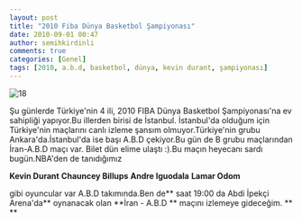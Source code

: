 ```yaml
---
layout: post
title: "2010 Fiba Dünya Basketbol Şampiyonası"
date: 2010-09-01 00:47
author: semihkirdinli
comments: true
categories: [Genel]
tags: [2010, a.b.d, basketbol, dünya, kevin durant, şampiyonası]
---
```

![](http://semihkirdinli.files.wordpress.com/2011/10/18.jpg?w=300 "18")

Şu günlerde Türkiye'nin 4 ili, 2010 FIBA Dünya Basketbol Şampiyonası'na ev sahipliği yapıyor.Bu illerden birisi de İstanbul. İstanbul'da olduğum için Türkiye'nin maçlarını canlı izleme şansım olmuyor.Türkiye'nin grubu Ankara'da.İstanbul'da ise başı A.B.D çekiyor.Bu gün de B grubu maçlarından İran-A.B.D maçı var. Bilet dün elime ulaştı :).Bu maçın heyecanı sardı bugün.NBA'den de tanıdığımız

**Kevin Durant**
**Chauncey Billups**
**Andre Iguodala**
**Lamar Odom**

gibi oyuncular var A.B.D takımında.Ben de** saat 19:00 da Abdi İpekçi Arena'da** oynanacak olan **İran - A.B.D ** maçını izlemeye gideceğim. ** **
